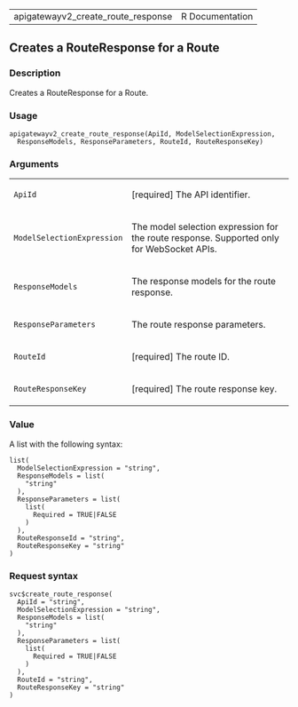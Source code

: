 <table style="width: 100%;">
<tbody>
<tr class="odd">
<td>apigatewayv2_create_route_response</td>
<td style="text-align: right;">R Documentation</td>
</tr>
</tbody>
</table>

## Creates a RouteResponse for a Route

### Description

Creates a RouteResponse for a Route.

### Usage

    apigatewayv2_create_route_response(ApiId, ModelSelectionExpression,
      ResponseModels, ResponseParameters, RouteId, RouteResponseKey)

### Arguments

<table>
<colgroup>
<col style="width: 35%" />
<col style="width: 65%" />
</colgroup>
<tbody>
<tr class="odd">
<td><code
id="apigatewayv2_create_route_response_:_ApiId">ApiId</code></td>
<td><p>[required] The API identifier.</p></td>
</tr>
<tr class="even">
<td><code
id="apigatewayv2_create_route_response_:_ModelSelectionExpression">ModelSelectionExpression</code></td>
<td><p>The model selection expression for the route response. Supported
only for WebSocket APIs.</p></td>
</tr>
<tr class="odd">
<td><code
id="apigatewayv2_create_route_response_:_ResponseModels">ResponseModels</code></td>
<td><p>The response models for the route response.</p></td>
</tr>
<tr class="even">
<td><code
id="apigatewayv2_create_route_response_:_ResponseParameters">ResponseParameters</code></td>
<td><p>The route response parameters.</p></td>
</tr>
<tr class="odd">
<td><code
id="apigatewayv2_create_route_response_:_RouteId">RouteId</code></td>
<td><p>[required] The route ID.</p></td>
</tr>
<tr class="even">
<td><code
id="apigatewayv2_create_route_response_:_RouteResponseKey">RouteResponseKey</code></td>
<td><p>[required] The route response key.</p></td>
</tr>
</tbody>
</table>

### Value

A list with the following syntax:

    list(
      ModelSelectionExpression = "string",
      ResponseModels = list(
        "string"
      ),
      ResponseParameters = list(
        list(
          Required = TRUE|FALSE
        )
      ),
      RouteResponseId = "string",
      RouteResponseKey = "string"
    )

### Request syntax

    svc$create_route_response(
      ApiId = "string",
      ModelSelectionExpression = "string",
      ResponseModels = list(
        "string"
      ),
      ResponseParameters = list(
        list(
          Required = TRUE|FALSE
        )
      ),
      RouteId = "string",
      RouteResponseKey = "string"
    )
